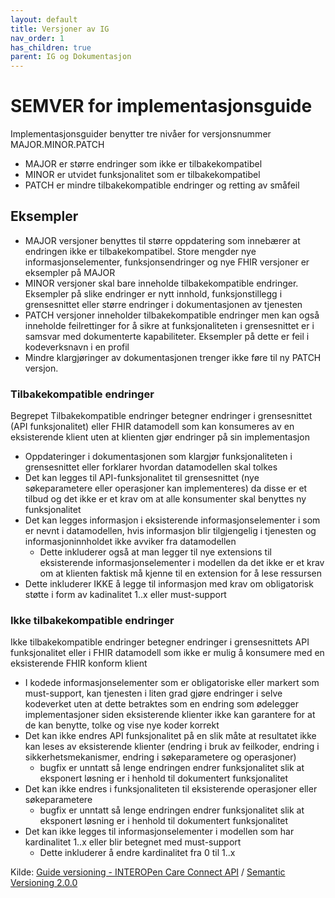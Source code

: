 ```yaml
---
layout: default
title: Versjoner av IG
nav_order: 1
has_children: true
parent: IG og Dokumentasjon
---
```


# SEMVER for implementasjonsguide

Implementasjonsguider benytter tre nivåer for versjonsnummer MAJOR.MINOR.PATCH

* MAJOR er større endringer som ikke er tilbakekompatibel
* MINOR er utvidet funksjonalitet som er tilbakekompatibel
* PATCH er mindre tilbakekompatible endringer og retting av småfeil

## Eksempler

* MAJOR  versjoner benyttes til større oppdatering som innebærer at endringen ikke er tilbakekompatibel. Store mengder nye informasjonselementer, funksjonsendringer og nye FHIR versjoner er eksempler på MAJOR
* MINOR versjoner skal bare inneholde tilbakekompatible endringer. Eksempler på slike endringer er nytt innhold, funksjonstillegg i grensesnittet eller større endringer i dokumentasjonen av tjenesten
* PATCH versjoner inneholder tilbakekompatible endringer men kan også inneholde feilrettinger for å sikre at funksjonaliteten i grensesnittet er i samsvar med dokumenterte kapabiliteter. Eksempler på dette er feil i kodeverksnavn i en profil
* Mindre klargjøringer av dokumentasjonen trenger ikke føre til ny PATCH versjon.

### Tilbakekompatible endringer

Begrepet Tilbakekompatible endringer betegner endringer i grensesnittet (API funksjonalitet) eller FHIR datamodell som kan konsumeres av en eksisterende klient uten at klienten gjør endringer på sin implementasjon

* Oppdateringer i dokumentasjonen som klargjør funksjonaliteten i grensesnittet eller forklarer hvordan datamodellen skal tolkes
* Det kan legges til API-funksjonalitet til grensesnittet (nye søkeparametere eller operasjoner kan implementeres) da disse er et tilbud og det ikke er et krav om at alle konsumenter skal benyttes ny funksjonalitet
* Det kan legges informasjon i eksisterende informasjonselementer i som er nevnt i datamodellen, hvis informasjon blir tilgjengelig i tjenesten og informasjoninnholdet ikke avviker fra datamodellen
  * Dette inkluderer også at man legger til nye extensions til eksisterende informasjonselementer i modellen da det ikke er et krav om at klienten faktisk må kjenne til en extension for å lese ressursen
* Dette inkluderer IKKE å legge til informasjon med krav om obligatorisk støtte i form av kadinalitet 1..x eller must-support

### Ikke tilbakekompatible endringer

Ikke tilbakekompatible endringer betegner endringer i grensesnittets API funksjonalitet eller i FHIR datamodell som ikke er mulig å konsumere med en eksisterende FHIR konform klient
   * I kodede informasjonselementer som er obligatoriske eller markert som must-support, kan tjenesten i liten grad gjøre endringer i selve kodeverket uten at dette betraktes som en endring som ødelegger implementasjoner siden eksisterende klienter ikke kan garantere for at de kan benytte, tolke og vise nye koder korrekt
   * Det kan ikke endres API funksjonalitet på en slik måte at resultatet ikke kan leses av eksisterende klienter (endring i bruk av feilkoder, endring i sikkerhetsmekanismer, endring i søkeparametere og operasjoner)
      * bugfix er unntatt så lenge endringen endrer funksjonalitet slik at eksponert løsning er i henhold til dokumentert funksjonalitet
   * Det kan ikke endres i funksjonaliteten til eksisterende operasjoner eller søkeparametere
      * bugfix er unntatt så lenge endringen endrer funksjonalitet slik at eksponert løsning er i henhold til dokumentert funksjonalitet
   * Det kan ikke legges til informasjonselementer i modellen som har kardinalitet 1..x eller blir betegnet med must-support
      * Dette inkluderer å endre kardinalitet fra 0 til 1..x

Kilde: [Guide versioning - INTEROPen Care Connect API](https://nhsconnect.github.io/CareConnectAPI/overview_guide_versioning.html) / [Semantic Versioning 2.0.0](https://semver.org)
